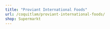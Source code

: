 ```yaml
---
title: "Proviant International Foods"
url: /coquitlam/proviant-international-foods/
shop: Supermarkt
---
```

